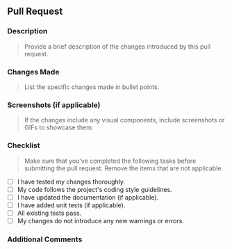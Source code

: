 ## Pull Request

### Description
> Provide a brief description of the changes introduced by this pull request.

### Changes Made
> List the specific changes made in bullet points.


### Screenshots (if applicable)
> If the changes include any visual components, include screenshots or GIFs to showcase them.

### Checklist
> Make sure that you've completed the following tasks before submitting the pull request. Remove the items that are not applicable.

- [ ] I have tested my changes thoroughly.
- [ ] My code follows the project's coding style guidelines.
- [ ] I have updated the documentation (if applicable).
- [ ] I have added unit tests (if applicable).
- [ ] All existing tests pass.
- [ ] My changes do not introduce any new warnings or errors.

### Additional Comments
<!-- Add any additional information that might be helpful for reviewers or maintainers. -->
